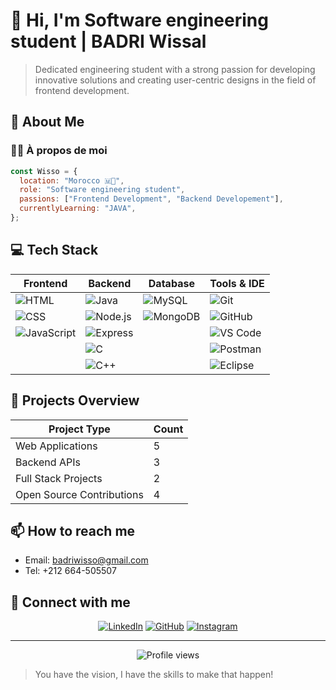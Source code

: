 # 👋 Hi, I'm Software engineering student | BADRI Wissal

> Dedicated engineering student with a strong passion for developing innovative solutions and creating user-centric designs in the field of frontend development.

## 🚀 About Me
### 🧑‍💻 À propos de moi
```javascript
const Wisso = {
  location: "Morocco 🇲🦁",
  role: "Software engineering student",
  passions: ["Frontend Development", "Backend Developement"],
  currentlyLearning: "JAVA",
};
```

## 💻 Tech Stack

<div align="center">

| Frontend | Backend | Database | Tools & IDE |
|----------|---------|-----------|------------|
| ![HTML](https://img.shields.io/badge/-HTML-E34F26?style=flat-square&logo=html5&logoColor=white) | ![Java](https://img.shields.io/badge/-Java-007396?style=flat-square&logo=java&logoColor=white) | ![MySQL](https://img.shields.io/badge/-MySQL-4479A1?style=flat-square&logo=mysql&logoColor=white) | ![Git](https://img.shields.io/badge/-Git-F05032?style=flat-square&logo=git&logoColor=white) |
| ![CSS](https://img.shields.io/badge/-CSS-1572B6?style=flat-square&logo=css3&logoColor=white) | ![Node.js](https://img.shields.io/badge/-Node.js-339933?style=flat-square&logo=node.js&logoColor=white) | ![MongoDB](https://img.shields.io/badge/-MongoDB-47A248?style=flat-square&logo=mongodb&logoColor=white) | ![GitHub](https://img.shields.io/badge/-GitHub-181717?style=flat-square&logo=github&logoColor=white) |
| ![JavaScript](https://img.shields.io/badge/-JavaScript-F7DF1E?style=flat-square&logo=javascript&logoColor=black) | ![Express](https://img.shields.io/badge/-Express-000000?style=flat-square&logo=express&logoColor=white) | | ![VS Code](https://img.shields.io/badge/-VS%20Code-007ACC?style=flat-square&logo=visual-studio-code&logoColor=white) |
| | ![C](https://img.shields.io/badge/-C-A8B9CC?style=flat-square&logo=c&logoColor=white) | | ![Postman](https://img.shields.io/badge/-Postman-FF6C37?style=flat-square&logo=postman&logoColor=white) |
| | ![C++](https://img.shields.io/badge/-C++-00599C?style=flat-square&logo=c%2B%2B&logoColor=white) | | ![Eclipse](https://img.shields.io/badge/-Eclipse-2C2255?style=flat-square&logo=eclipse&logoColor=white) |

</div>


## 🌟 Projects Overview

<div align="center">

| Project Type | Count |
|--------------|-------|
| Web Applications | 5 |
| Backend APIs | 3 |
| Full Stack Projects | 2 |
| Open Source Contributions | 4 |

</div>

## 📫 How to reach me
- Email: badriwisso@gmail.com
- Tel: +212 664-505507

## 🔗 Connect with me

<div align="center">

[![LinkedIn](https://img.shields.io/badge/-LinkedIn-0A66C2?style=for-the-badge&logo=linkedin&logoColor=white)](https://linkedin.com)
[![GitHub](https://img.shields.io/badge/-GitHub-181717?style=for-the-badge&logo=github&logoColor=white)](https://github.com)
[![Instagram](https://img.shields.io/badge/-Instagram-E4405F?style=for-the-badge&logo=instagram&logoColor=white)](https://instagram.com)

</div>

---

<div align="center">
  <img src="https://komarev.com/ghpvc/?username=Fronten-Portfolio&color=blueviolet&style=for-the-badge" alt="Profile views" />
</div>

> You have the vision, I have the skills to make that happen!
